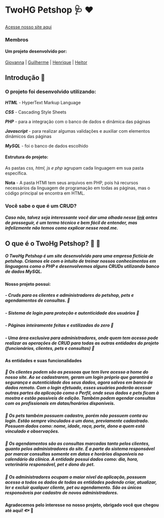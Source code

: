 # TwoHG Petshop :stethoscope: :hearts:

[Acesse nosso site aqui](https://twohgpetshop.000webhostapp.com/)

### Membros 

#### Um projeto desenvolvido por:
[Giovanna](https://github.com/GiPaiva) | 
[Guilherme](https://github.com/GuiLeoni) | 
[Henrique](https://github.com/Henrique-Botelho) |
[Heitor](https://github.com/heitorsclaudino)

## Introdução :bug:

### **O projeto foi desenvolvido utilizando:**

***HTML*** - HyperText Markup Language

***CSS*** - Cascading Style Sheets

***PHP*** - para a integração com o banco de dados e dinâmica das páginas

***Javascript*** - para realizar algumas validações e auxiliar com elementos dinâmicos das páginas

***MySQL*** - foi o banco de dados escolhido

#### Estrutura do projeto:

As pastas *css, html, js e php* agrupam cada linguagem em sua pasta específica.

**Nota** - A pasta HTMl tem seus arquivos em PHP, pois há recursos necessários da linguagem de programação em todas as páginas, mas o código principal se encontra em HTML. 

### **Você sabe o que é um CRUD?** 

##### Caso não, talvez seja interessante você dar uma olhada nesse [link](https://coodesh.com/blog/dicionario/o-que-e-crud/) antes de prosseguir, é um termo técnico e bem fácil de entender, mas infelizmente não temos como explicar nesse read.me. 

## O que é o TwoHg Petshop? :dog: :syringe:

##### **O TwoHg Petshop é um site desenvolvido para uma empresa fictícia de petshop. Criamos ele com o intuito de treinar nossos conhecimentos em linguagens como o PHP e desenvolvemos alguns CRUDs utilizando banco de dados MySQL.** 

**Nosso projeto possui:**  

##### - Cruds para os clientes e administradores do petshop, pets e agendamentos de consultas. :pineapple:

##### - Sistema de login para proteção e autenticidade dos usuários :coconut:

##### - Páginas inteiramente feitas e estilizadas do zero :avocado:

##### - Uma área exclusiva para administradores, onde quem tem acesso pode realizar as operações de CRUD para todas as outras entidades do projeto (funcionários, clientes, pets e consultas) :orange:



#### **As entidades e suas funcionalidades**

##### :monkey: ****Os clientes**** podem são as pessoas que tem livre acesso a home do nosso site. Ao se cadastrarem, geram um login próprio que garantirá a segurança e autenticidade dos seus dados, agora salvos em banco de dados remoto. Com o login efetuado, esses usuários poderão acessar outras partes da aplicação como o Perfil, onde seus dados e pets ficam à mostra e estão passíveis de edição. Também podem agendar consultas com os profissionais em datas/horários disponíveis.

##### :chicken: ****Os pets**** também possuem cadastro, porém não possuem conta ou login. Estão sempre vinculados a um dono, previamente cadastrado. Possuem dados como: nome, idade, raça, porte, dono a quem está vinculado e observações.

##### :rat: ****Os agendamentos**** são as consultas marcadas tanto pelos clientes, quanto pelos administradores do site. É a parte do sistema responsável por marcar consultas somente em datas e horários disponíveis no calendário da clínica. A entidade possui dados como: dia, hora, veterinário responsável, pet e dono do pet.

##### :rabbit2: ****Os administradores**** ocupam o maior nível da aplicação, possuem acesso a todos os dados de todas as entidades podendo criar, atualizar, ler e excluir qualquer cliente, pet ou agendamento. São os únicos responsáveis por cadastro de novos administradores. 

#### Agradecemos pelo interesse no nosso projeto, obrigado você que chegou até aqui! :fish: :snail:
